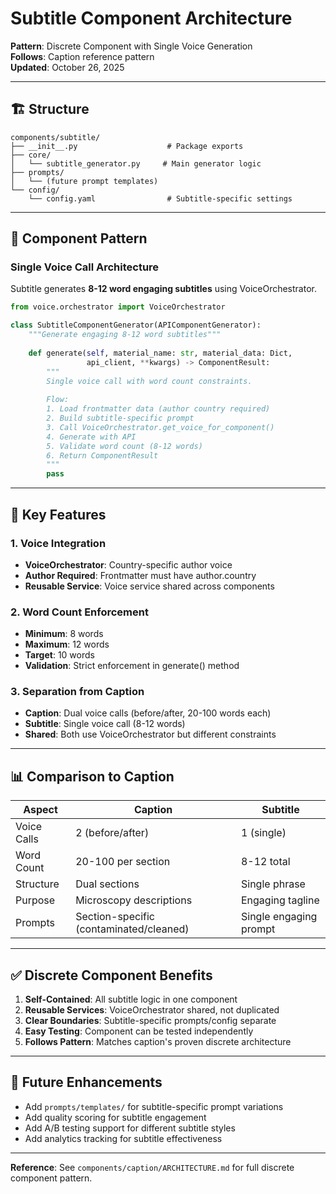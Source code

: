 # Subtitle Component Architecture

**Pattern**: Discrete Component with Single Voice Generation  
**Follows**: Caption reference pattern  
**Updated**: October 26, 2025

---

## 🏗️ Structure

```
components/subtitle/
├── __init__.py                    # Package exports
├── core/
│   └── subtitle_generator.py     # Main generator logic
├── prompts/
│   └── (future prompt templates)
└── config/
    └── config.yaml                # Subtitle-specific settings
```

---

## 🎯 Component Pattern

### Single Voice Call Architecture

Subtitle generates **8-12 word engaging subtitles** using VoiceOrchestrator.

```python
from voice.orchestrator import VoiceOrchestrator

class SubtitleComponentGenerator(APIComponentGenerator):
    """Generate engaging 8-12 word subtitles"""
    
    def generate(self, material_name: str, material_data: Dict, 
                 api_client, **kwargs) -> ComponentResult:
        """
        Single voice call with word count constraints.
        
        Flow:
        1. Load frontmatter data (author country required)
        2. Build subtitle-specific prompt
        3. Call VoiceOrchestrator.get_voice_for_component()
        4. Generate with API
        5. Validate word count (8-12 words)
        6. Return ComponentResult
        """
        pass
```

---

## 🔑 Key Features

### 1. Voice Integration
- **VoiceOrchestrator**: Country-specific author voice
- **Author Required**: Frontmatter must have author.country
- **Reusable Service**: Voice service shared across components

### 2. Word Count Enforcement
- **Minimum**: 8 words
- **Maximum**: 12 words
- **Target**: 10 words
- **Validation**: Strict enforcement in generate() method

### 3. Separation from Caption
- **Caption**: Dual voice calls (before/after, 20-100 words each)
- **Subtitle**: Single voice call (8-12 words)
- **Shared**: Both use VoiceOrchestrator but different constraints

---

## 📊 Comparison to Caption

| Aspect | Caption | Subtitle |
|--------|---------|----------|
| Voice Calls | 2 (before/after) | 1 (single) |
| Word Count | 20-100 per section | 8-12 total |
| Structure | Dual sections | Single phrase |
| Purpose | Microscopy descriptions | Engaging tagline |
| Prompts | Section-specific (contaminated/cleaned) | Single engaging prompt |

---

## ✅ Discrete Component Benefits

1. **Self-Contained**: All subtitle logic in one component
2. **Reusable Services**: VoiceOrchestrator shared, not duplicated
3. **Clear Boundaries**: Subtitle-specific prompts/config separate
4. **Easy Testing**: Component can be tested independently
5. **Follows Pattern**: Matches caption's proven discrete architecture

---

## 🔮 Future Enhancements

- Add `prompts/templates/` for subtitle-specific prompt variations
- Add quality scoring for subtitle engagement
- Add A/B testing support for different subtitle styles
- Add analytics tracking for subtitle effectiveness

---

**Reference**: See `components/caption/ARCHITECTURE.md` for full discrete component pattern.
